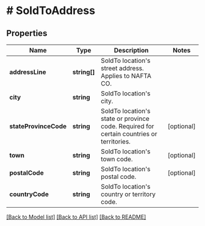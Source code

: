 # # SoldToAddress

## Properties

Name | Type | Description | Notes
------------ | ------------- | ------------- | -------------
**addressLine** | **string[]** | SoldTo location&#39;s street address.  Applies to NAFTA CO. |
**city** | **string** | SoldTo location&#39;s city. |
**stateProvinceCode** | **string** | SoldTo location&#39;s state or province code.  Required for certain countries or territories. | [optional]
**town** | **string** | SoldTo location&#39;s town code. | [optional]
**postalCode** | **string** | SoldTo location&#39;s postal code. | [optional]
**countryCode** | **string** | SoldTo location&#39;s country or territory code. |

[[Back to Model list]](../../README.md#models) [[Back to API list]](../../README.md#endpoints) [[Back to README]](../../README.md)
